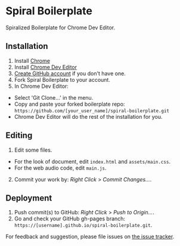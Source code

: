 # Spiral Boilerplate

Spiralized Boilerplate for Chrome Dev Editor.


## Installation

1. Install [Chrome](https://www.google.com/intl/en/chrome/browser/desktop/)
2. Install [Chrome Dev Editor](https://chrome.google.com/webstore/detail/chrome-dev-editor-develop/pnoffddplpippgcfjdhbmhkofpnaalpg?hl=en)
3. [Create GitHub account](https://help.github.com/articles/signing-up-for-a-new-github-account/) if you don't have one.
5. Fork Spiral Boilerplate to your account.
6. In Chrome Dev Editor:
  - Select 'Git Clone...' in the menu.
  - Copy and paste your forked boilerplate repo: `https://github.com/[your_user_name]/spiral-boilerplate.git`
  - Chrome Dev Editor will do the rest of the installation for you.

## Editing

1. Edit some files.
  - For the look of document, edit `index.html` and `assets/main.css`.
  - For the web audio code, edit `main.js`.
2. Commit your work by: _Right Click_ > _Commit Changes..._.


## Deployment

1. Push commit(s) to GitHub: _Right Click_ > _Push to Origin..._.
2. Go and check your GitHub gh-pages branch: `https://[username].github.io/spiral-boilerplate.git`.


For feedback and suggestion, please file issues on [the issue tracker](https://github.com/hoch/spiral-boilerplate/issues).